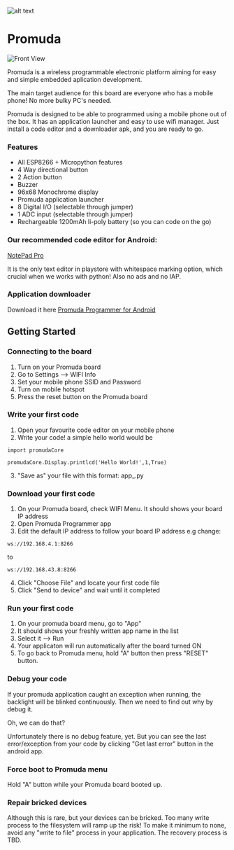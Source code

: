 ![alt text](https://i.ibb.co/89XCHd2/seratuspersen.png)

# Promuda

![Front View](https://i.ibb.co/TvqhghP/promuda-front.png) 

Promuda is a wireless programmable electronic platform aiming for easy and simple embedded aplication development.

The main target audience for this board are everyone who has a mobile phone! No more bulky PC's needed. 

Promuda is designed to be able to programmed using a mobile phone out of the box. It has an application launcher and easy to use wifi manager. Just install a code editor and a downloader apk, and you are ready to go.

### Features

- All ESP8266 + Micropython features
- 4 Way directional button
- 2 Action button
- Buzzer
- 96x68 Monochrome display
- Promuda application launcher
- 8 Digital I/O (selectable through jumper)
- 1 ADC input (selectable through jumper)
- Rechargeable 1200mAh li-poly battery (so you can code on the go)

### Our recommended code editor for Android: 

[NotePad Pro](https://play.google.com/store/apps/details?id=com.exapps.notepad&hl=en)

It is the only text editor in playstore with whitespace marking option, which crucial when we works with python! Also no ads and no IAP.

### Application downloader 

Download it here [Promuda Programmer for Android](https://github.com/Ereddon/promuda/blob/master/tools/promuda_programmer_v103.apk)

## Getting Started

### Connecting to the board

1. Turn on your Promuda board
2. Go to Settings --> WIFI Info
3. Set your mobile phone SSID and Password
4. Turn on mobile hotspot 
5. Press the reset button on the Promuda board

### Write your first code

1. Open your favourite code editor on your mobile phone
2. Write your code! a simple hello world would be

```
import promudaCore

promudaCore.Display.printlcd('Hello World!',1,True)
```

3. "Save as" your file with this format: app_<your application name>.py

### Download your first code

1. On your Promuda board, check WIFI Menu. It should shows your board IP address
2. Open Promuda Programmer app
3. Edit the default IP address to follow your board IP address e.g change: 
```
ws://192.168.4.1:8266
```
to 
```
ws://192.168.43.8:8266 
```
4. Click "Choose File" and locate your first code file
5. Click "Send to device" and wait until it completed

### Run your first code

1. On your promuda board menu, go to "App"
2. It should shows your freshly written app name in the list
3. Select it --> Run
4. Your applicaton will run automatically after the board turned ON
5. To go back to Promuda menu, hold "A" button then press "RESET" button.

### Debug your code

If your promuda application caught an exception when running, the backlight will be blinked continuously. Then we need to find out why by debug it.

Oh, we can do that?

Unfortunately there is no debug feature, yet. But you can see the last error/exception from your code by clicking "Get last error" button in the android app.

### Force boot to Promuda menu

Hold "A" button while your Promuda board booted up.

### Repair bricked devices

Although this is rare, but your devices can be bricked. Too many write process to the filesystem will ramp up the risk! To make it minimum to none, avoid any "write to file" process in your application. The recovery process is TBD.

